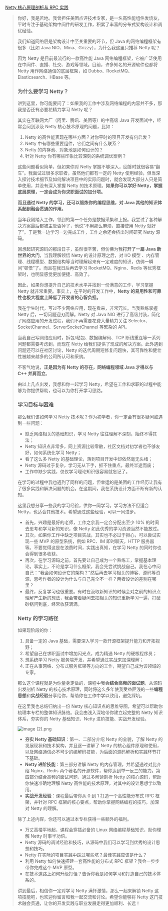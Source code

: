 [Netty 核心原理剖析与 RPC 实践](https://kaiwu.lagou.com/course/courseInfo.htm?courseId=516&sid=20-h5Url-0&buyFrom=2&pageId=1pz4#/detail/pc?id=4913)



> 你好，我是若地。我曾担任美团点评技术专家，是一名高性能组件发烧友，平时专注于基础架构中间件的研发工作，积累了丰富的分布式架构设计和调优经验。
>
> 我们知道网络层是架构设计中至关重要的环节，但 Java 的网络编程框架有很多（比如 Java NIO、Mina、Grizzy），为什么我这里只推荐 Netty 呢？
>
> 因为 Netty 是目前最流行的一款高性能 Java 网络编程框架，它被广泛使用在中间件、直播、社交、游戏等领域。目前，许多知名的开源软件也都将 Netty 用作网络通信的底层框架，如 Dubbo、RocketMQ、Elasticsearch、HBase 等。
>
> ### 为什么要学习 Netty？
>
> 讲到这里，你可能要问了：如果我的工作中涉及网络编程的内容并不多，那我是否还有必要花精力学习 Netty 呢？
>
> 其实在互联网大厂（阿里、腾讯、美团等）的中高级 Java 开发面试中，经常会问到涉及 Netty 核心技术原理的问题，比如：
>
> 1. Netty 的高性能表现在哪些方面？对你平时的项目开发有何启发？
> 2. Netty 中有哪些重要组件，它们之间有什么联系？
> 3. Netty 的内存池、对象池是如何设计的？
> 4. 针对 Netty 你有哪些印象比较深刻的系统调优案例？
>
> 这些问题看似简单，但如果你对 Netty 掌握不够深入，回答时就很容易“翻车”。我面试过很多求职者，虽然他们都有一定的 Netty 使用经验，但当深入探讨技术细节及如何解决项目中的实际问题时，就会发现大部分人只是简单使用，并没有深入掌握 Netty 的技术原理。**如果你可以学好 Netty，掌握底层原理，一定会成为你求职面试的加分项。**
>
> **而且通过 Netty 的学习，还可以锻炼你的编程思维，对 Java 其他的知识体系起到融会贯通的作用。**
>
> 当年我刚踏入工作，领到的第一个任务是数据采集和上报。我尝试了各种解决方案最后都被主管否掉了，他说“不用那么麻烦，直接使用 Netty 就好了”。于是我一边学习一边完成工作，工作之余还会挤出时间研究 Netty 源码。
>
> 回想起研究源码的那段日子，虽然很辛苦，但仿佛为我**打开了一扇 Java 新世界的大门**，当我理解领悟 Netty 的设计原理之后，对 I/O 模型 、内存管理、线程模型、数据结构等当时理解起来有一定难度的知识，仿佛一瞬间“顿悟”了。而且在我日后再去学习 RocketMQ、Nginx、Redis 等优秀框架时，也明显感觉更加便捷、高效了。
>
> 因此，如果你想提升自己的技术水平并找到一份满意的工作，学习掌握 Netty 就非常重要。事实上，在平时的开发工作中，**Netty 的易用性和可靠性也极大程度上降低了开发者的心智负担。**
>
> 我在学生时代，写过不少网络应用，现在看来，非常冗长。当我熟练掌握 Netty 后，一切问题迎刃而解。Netty 对 Java NIO 进行了高级封装，简化了网络应用的开发过程，我们不再需要花费大量精力关注 Selector、SocketChannel、ServerSocketChannel 等繁杂的 API。
>
> 当我自己写网络应用时，拆包/粘包、数据编解码、TCP 断线重连等一系列问题都需要考虑到，而现在 Netty 给我们提供了现成的解决方案。此外遇到问题还可以在社区讨论，Netty 的迭代周期短修复问题快，其可靠性和健壮性被越来越多的公司所认可和采纳。
>
> 不客气地说，**正是因为有 Netty 的存在，网络编程领域 Java 才得以与 C++ 并肩而立**。
>
> 由以上几点出发，我想和你一起学习 Netty，希望在工作和求职的过程中能够为你提供帮助，也可以为你打开学习思路。
>
> ### 学习目标与困难
>
> 那么我们该如何学习 Netty 技术呢？作为初学者，你一定会有很多疑问或遇到一些问题：
>
> - 缺乏网络相关的基础知识，学习 Netty 往往理解不深刻，始终不得其法；
> - Netty 知识点非常多，网上资源比较零散，社区文档对初学者也不够友好，如何系统化学习 Netty；
> - 看了这么多 Netty 的基础理论，落到项目开发中却依然毫无头绪；
> - Netty 源码过于复杂，学习无从下手，抓不住重点，最终半途而废；
> - 工作中缺少实践，仅仅学习理论知识很容易就忘记了。
>
> 在学习的过程中我也遇到了同样的问题，但幸运的是美团的工作经历让我有了很多实践和解决问题的机会。在这期间，我在系统设计方面不断有新的认知。
>
> 这里我想分享一些我的学习经验，供你一同学习。学习方法不但适合 Netty，也适合其他技术。希望通过这些经验，可以一同进步。
>
> - 首先，兴趣是最好的老师，工作之余我一定会分配出至少 10% 的时间去思考和学习新的知识，像 Netty 如此优秀的学习资源当然不能放过。
> - 其次，如果你工作中缺乏项目实战，其实也不必过于担心，可以尝试实现一些 MVP 的原型系统，例如 RPC、IM 即时聊天，HTTP 服务器等。不要觉得这是在浪费时间，实践出真知，在学习 Netty 的同时你也会得到很多收获。
> - 再次，在学习源码之前，首先要让自己成为一个熟练工，掌握基本理论。事实上，不论是学习什么框架，我会先尝试挑战自己。我在心中问自己：“我会如何设计它的架构？”然后再去学习相关的博客、源码等资源，思考作者的设计为什么与自己完全不一样？两者设计的差别在哪里？
> - 最终，反复学习也很重要。有时在汲取新知识的时候会对之前的知识点理解产生新的想法，我会带着疑问去把相关的知识重新学习一遍，打破砂锅问到底，经常收获满满。
>
> ### Netty 的学习路径
>
> 如果现阶段的你：
>
> 1. 具备一定的 Java 基础，需要深入学习一款开源框架提升能力和开拓视野；
> 2. 希望自己在求职面试中增加闪光点，成为精通 Netty 的硬核程序员；
> 3. 想系统学习 Netty 服务端开发，并希望通过实战来加深理解；
> 4. 正在从事网络、分布式服务框架等方向的工作，期望自己成为该领域的专家。
>
> 那么这个课程就是为你量身定做的，课程中我会**结合高频的面试题**，从源码出发剖析 Netty 的核心技术原理，同时将这么多年使我受益匪浅的一些**编程思想**和**实战经验**分享给你，帮助你在工作中学以致用，避免踩坑。
>
> 在这里我也总结归纳出一份 Netty 核心知识点的思维导图，希望可以帮助你梳理本专栏的整体知识脉络。我会由浅入深地带你建立起完整的 Netty 知识体系，夯实你的 Netty 基础知识、Netty 进阶技能、实战开发经验。
>
> ![image (2).png](https://s0.lgstatic.com/i/image/M00/60/33/CgqCHl-NAQaABGcDAAZa0pmBs40719.png)
>
> - **夯实 Netty 基础知识**：第一、二部分介绍 Netty 的全貌，了解 Netty 的发展现状和技术架构，并且逐一讲解了 Netty 的核心组件原理和使用，以及网络通信必不可少的编解码技能，为后面的源码解析和实践环节打下基础。
> - **Netty 进阶技能**：第三部分讲解 Netty 的内存管理，并希望通过对比介绍 Nginx、Redis 两个著名的开源软件，帮你达到举一反三的能力。第四部分结合高频的面试问题，通过多解读剖析 Netty 的核心源码，帮助你快速准确地理解 Netty 高性能的技术原理，对其中的设计思想学以致用。
> - **实战开发经验**：课程最后带你从 0 到 1 打造一个高性能分布式 RPC 框架，并针对 RPC 框架的核心要点，帮助你掌握网络编程的技巧，加深对 Netty 的理解。
>
> 除了上述内容，你还可以通过本专栏获得一些额外的福利。
>
> - 万丈高楼平地起，课程会穿插必备的 Linux 网络编程基础知识，助你理解 Netty 时事半功倍。
> - Netty 源码的调试经验和技巧，从源码中我们可以学习到优秀的设计思想和技巧。
> - Netty 在实际的项目实践中踩过哪些坑？最佳实践应该是什么？
> - 利用 Netty 如何快速搭建一套高性能的分布式 RPC 框架？我会一步步带你完成这个 MVP 原型。
> - 在技术道路上如何升级打怪？告诉你我是如何学习和打造自己的技术体系的。
>
> 讲到最后，相信你一定对学习 Netty 满怀激情，那么一起来解锁 Netty 这项技能吧，也欢迎你留言和我一起交流和讨论。希望你能够将 Netty 这门技术融会贯通，让你的开发实践与职业发展走得更加顺利、长远！